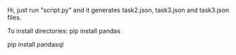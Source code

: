 Hi, 
just run "script.py" and it generates task2.json, task3.json and task3.json files.

To install directories:
  pip install pandas

  pip install pandasql
